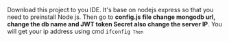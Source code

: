 Download this project to you IDE. It's base on nodejs express so that you need to preinstall Node js. 
Then go to <b>config.js file change mongodb url, change the db name and JWT token Secret also change the server IP</b>. You will get your ip address using cmd <code>ifconfig<code/> 
Then 
